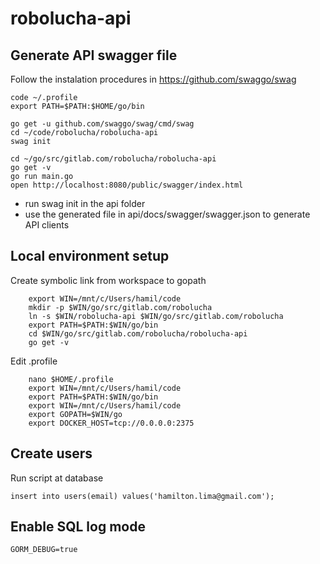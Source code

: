 # robolucha-api

## Generate API swagger file 

Follow the instalation procedures in https://github.com/swaggo/swag

```
code ~/.profile
export PATH=$PATH:$HOME/go/bin

go get -u github.com/swaggo/swag/cmd/swag
cd ~/code/robolucha/robolucha-api
swag init

cd ~/go/src/gitlab.com/robolucha/robolucha-api
go get -v
go run main.go
open http://localhost:8080/public/swagger/index.html

```
- run swag init in the api folder
- use the generated file in api/docs/swagger/swagger.json to generate API clients

## Local environment setup

Create symbolic link from workspace to gopath
```
	export WIN=/mnt/c/Users/hamil/code
	mkdir -p $WIN/go/src/gitlab.com/robolucha
	ln -s $WIN/robolucha-api $WIN/go/src/gitlab.com/robolucha
	export PATH=$PATH:$WIN/go/bin
	cd $WIN/go/src/gitlab.com/robolucha/robolucha-api
	go get -v	
```

Edit .profile
```
	nano $HOME/.profile
	export WIN=/mnt/c/Users/hamil/code
	export PATH=$PATH:$WIN/go/bin
	export WIN=/mnt/c/Users/hamil/code
	export GOPATH=$WIN/go
	export DOCKER_HOST=tcp://0.0.0.0:2375
```

## Create users

Run script at database 
```
insert into users(email) values('hamilton.lima@gmail.com');
```

## Enable SQL log mode 

```
GORM_DEBUG=true
```
